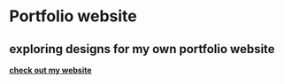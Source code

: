 <h1> <strong> Portfolio website <strong> </h1>
<h2>exploring  designs for my own portfolio website</h2>
 <a href="https://muhammadarsallan.netlify.app"> check out my website </a>
